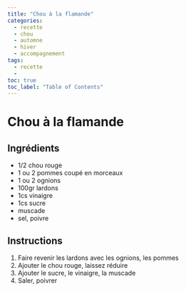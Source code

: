 ```yaml
---
title: "Chou à la flamande"
categories:
  - recette
  - chou
  - automne
  - hiver
  - accompagnement
tags:
  - recette
  - 
toc: true
toc_label: "Table of Contents"
---
```


# Chou à la flamande

## Ingrédients

- 1/2 chou rouge
- 1 ou 2 pommes coupé en morceaux
- 1 ou 2 ognions
- 100gr lardons
- 1cs vinaigre
- 1cs sucre
- muscade
- sel, poivre

## Instructions

1. Faire revenir les lardons avec les ognions, les pommes
1. Ajouter le chou rouge, laissez réduire
1. Ajouter le sucre, le vinaigre, la muscade
1. Saler, poivrer

